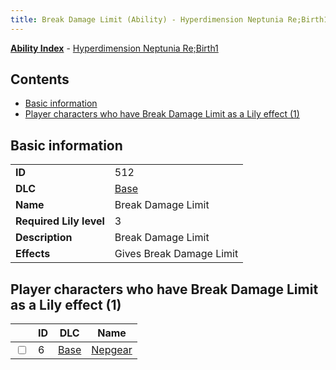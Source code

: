 ```yaml
---
title: Break Damage Limit (Ability) - Hyperdimension Neptunia Re;Birth1
---
```


[**Ability Index**](/neptunia/rb1/ability/index.html) - [Hyperdimension Neptunia Re;Birth1](/neptunia/rb1)

## Contents

- [Basic information](#basic-information)
- [Player characters who have Break Damage Limit as a Lily effect (1)](#player-characters-who-have-break-damage-limit-as-a-lily-effect-1)

## Basic information

|   |   |
| -- | -- |
| **ID** | 512 |
| **DLC** | [Base](/neptunia/rb1/dlc/1-base.html) |
| **Name** | Break Damage Limit |
| **Required Lily level** | 3 |
| **Description** | Break Damage Limit |
| **Effects** | Gives Break Damage Limit |


## Player characters who have Break Damage Limit as a Lily effect (1)

|    | ID | DLC | Name |
| -- | -- | --- | ---- |
| <input type="checkbox" id="rb1-player-1-6" class="trackbox" /> | 6 | [Base](/neptunia/rb1/dlc/1-base.html) | [Nepgear](/neptunia/rb1/player/1-6-nepgear.html) |
